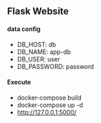 ## Flask Website 

#### data config

- DB_HOST: db
- DB_NAME: app-db
- DB_USER: user
- DB_PASSWORD: password

#### Execute

- docker-compose build
- docker-compose up -d
- http://127.0.0.1:5000/

